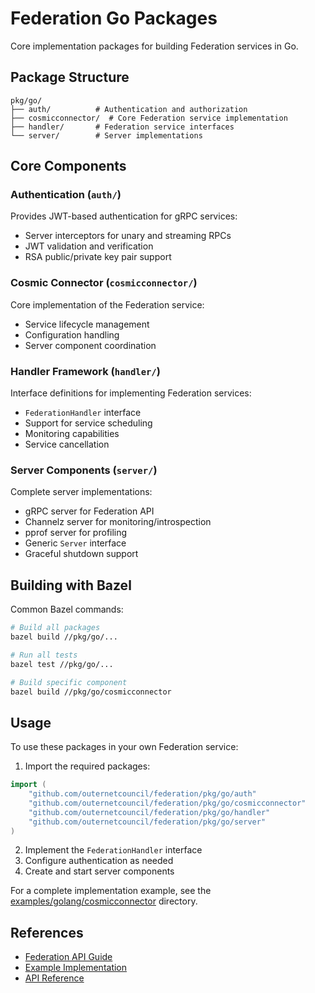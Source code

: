 # Federation Go Packages

Core implementation packages for building Federation services in Go.

## Package Structure

```
pkg/go/
├── auth/          # Authentication and authorization
├── cosmicconnector/  # Core Federation service implementation
├── handler/       # Federation service interfaces
└── server/        # Server implementations
```

## Core Components

### Authentication (`auth/`)
Provides JWT-based authentication for gRPC services:
- Server interceptors for unary and streaming RPCs
- JWT validation and verification
- RSA public/private key pair support

### Cosmic Connector (`cosmicconnector/`)
Core implementation of the Federation service:
- Service lifecycle management
- Configuration handling
- Server component coordination

### Handler Framework (`handler/`)
Interface definitions for implementing Federation services:
- `FederationHandler` interface
- Support for service scheduling
- Monitoring capabilities
- Service cancellation

### Server Components (`server/`)
Complete server implementations:
- gRPC server for Federation API
- Channelz server for monitoring/introspection
- pprof server for profiling
- Generic `Server` interface
- Graceful shutdown support

## Building with Bazel

Common Bazel commands:

```bash
# Build all packages
bazel build //pkg/go/...

# Run all tests
bazel test //pkg/go/...

# Build specific component
bazel build //pkg/go/cosmicconnector
```

## Usage

To use these packages in your own Federation service:

1. Import the required packages:
```go
import (
    "github.com/outernetcouncil/federation/pkg/go/auth"
    "github.com/outernetcouncil/federation/pkg/go/cosmicconnector"
    "github.com/outernetcouncil/federation/pkg/go/handler"
    "github.com/outernetcouncil/federation/pkg/go/server"
)
```

2. Implement the `FederationHandler` interface
3. Configure authentication as needed
4. Create and start server components

For a complete implementation example, see the [examples/golang/cosmicconnector](../../examples/golang/cosmicconnector) directory.

## References

- [Federation API Guide](../../APIGUIDE.md)
- [Example Implementation](../../examples/golang/cosmicconnector)
- [API Reference](https://pkg.go.dev/github.com/outernetcouncil/federation/pkg/go)
